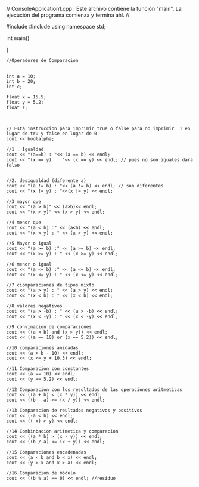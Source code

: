 // ConsoleApplication1.cpp : Este archivo contiene la función "main". La ejecución del programa comienza y termina ahí.
//

#include <iostream>
#include <iostream>
using namespace std; 

int main()

{
    
    //Operadores de Comparacion 


    int a = 10; 
    int b = 20; 
    int c; 
    
    float x = 15.5;
    float y = 5.2; 
    float z; 



    // Esta instruccion para imprimir true o false para no imprimir  1 en lugar de tru y false en lugar de 0 
    cout << boolalpha;

    //1 . Igualdad 
    cout << "(a==b) : "<< (a == b) << endl;
    cout << "(x == y)  : "<< (x == y) << endl; // pues no son iguales dara falso 


    //2. desigualdad (diferente a) 
    cout << "(a != b) : "<< (a != b) << endl; // son diferentes 
    cout << "(x != y) : "<<(x != y) << endl;

    //3 mayor que 
    cout << "(a > b)" << (a>b)<< endl;
    cout << "(x > y)" << (x > y) << endl;

    //4 menor que 
    cout << "(a < b) :" << (a<b) << endl;
    cout << "(x < y) : " << (x > y) << endl;

    //5 Mayor o igual
    cout << "(a >= b) :" << (a >= b) << endl;
    cout << "(x >= y) : " << (x >= y) << endl;

    //6 menor o igual 
    cout << "(a <= b) :" << (a <= b) << endl;
    cout << "(x <= y) : " << (x <= y) << endl;

    //7 ciomparaciones de tipos mixto 
    cout << "(a > y) : " << (a > y) << endl;
    cout << "(x < b) : " << (x < b) << endl;

    //8 valores negativos 
    cout << "(a > -b) : " << (a > -b) << endl;
    cout << "(x < -y) : " << (x < -y) << endl;

    //9 convinacion de comparaciones 
    cout << ((a < b) and (x > y)) << endl; 
    cout << ((a == 10) or (x == 5.2)) << endl; 

    //10 comparaciones anidadas 
    cout << (a > b - 10) << endl; 
    cout << (x <= y + 10.3) << endl; 

    //11 Comparacion con constantes 
    cout << (a == 10) << endl; 
    cout << (y == 5.2) << endl;

    //12 Comparacion con los resultados de las operaciones aritmeticas 
    cout << ((a + b) < (x * y)) << endl;
    cout << ((b - a) >= (x / y)) << endl; 

    //13 Comparacion de reultados negativos y positivos 
    cout << (-a < b) << endl; 
    cout << ((-x) > y) << endl; 

    //14 Combinbacion aritmetica y comparacion 
    cout << ((a * b) > (x - y)) << endl; 
    cout << ((b / a) <= (x + y)) << endl; 

    //15 Comparaciones encadenadas 
    cout << (a < b and b < x) << endl; 
    cout << (y > x and x > a) << endl; 

    //16 Comparacion de módulo 
    cout << ((b % a) == 0) << endl; //residuo 
